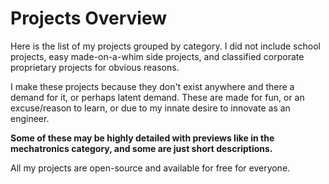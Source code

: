 # Projects Overview

Here is the list of my projects grouped by category. I did not include school projects, easy made-on-a-whim side projects, and classified corporate proprietary projects for obvious reasons. 

I make these projects because they don't exist anywhere and there a demand for it, or perhaps latent demand. These are made for fun, or an excuse/reason to learn, or due to my innate desire to innovate as an engineer.

**Some of these may be highly detailed with previews like in the mechatronics category, and some are just short descriptions.**

All my projects are open-source and available for free for everyone.